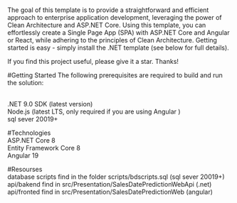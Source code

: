 # 
The goal of this template is to provide a straightforward and efficient approach to enterprise application development, leveraging the power of Clean Architecture and ASP.NET Core. Using this template, you can effortlessly create a Single Page App (SPA) with ASP.NET Core and Angular or React, while adhering to the principles of Clean Architecture. Getting started is easy - simply install the .NET template (see below for full details).

If you find this project useful, please give it a star. Thanks!


#Getting Started
The following prerequisites are required to build and run the solution:

<br>.NET 9.0 SDK (latest version)
<br>Node.js (latest LTS, only required if you are using Angular )
<br>sql  sever 20019+

#Technologies
<br>ASP.NET Core 8
<br>Entity Framework Core 8
<br>Angular 19

#Resourses
<br>database scripts find in the folder scripts/bdscripts.sql (sql  sever  20019+)
<br>api/bakend find in src/Presentation/SalesDatePredictionWebApi (.net)
<br>api/fronted find in src/Presentation/SalesDatePredictionWeb (angular)
